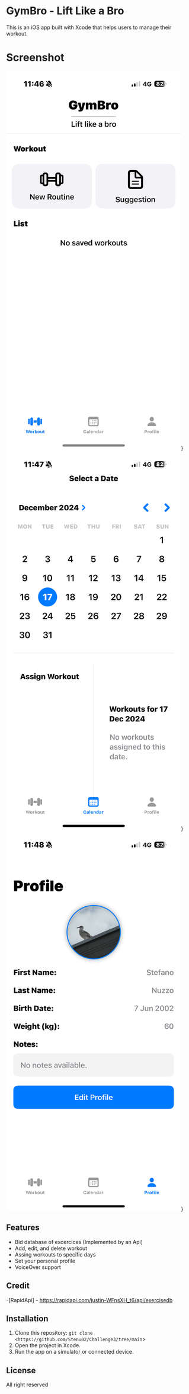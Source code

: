 # GymBro - Lift Like a Bro
This is an iOS app built with Xcode that helps users to manage their workout.

# Screenshot
![App Screenshot](Main.PNG)}
![App Screenshot](Calendar.PNG)}
![App Screenshot](Profile.PNG)}

## Features
- Bid database of excercices (Implemented by an Api)
- Add, edit, and delete workout
- Assing workouts to specific days
- Set your personal profile
- VoiceOver support 

## Credit
-[RapidApi] - https://rapidapi.com/justin-WFnsXH_t6/api/exercisedb

## Installation
1. Clone this repository: `git clone <https://github.com/Stenu02/Challenge3/tree/main`>
2. Open the project in Xcode.
3. Run the app on a simulator or connected device.

## License
All right reserved
